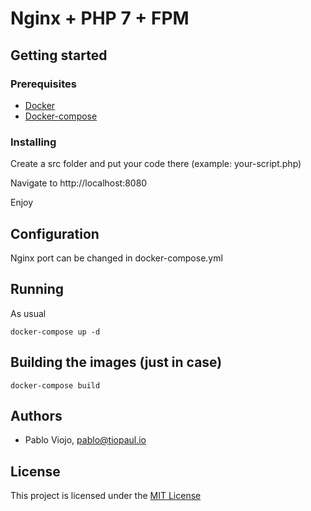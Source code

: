 Nginx + PHP 7 + FPM
============================

## Getting started

### Prerequisites

* [Docker](https://store.docker.com/search?offering=community&type=edition)
* [Docker-compose](https://docs.docker.com/compose/install/)


### Installing

Create a src folder and put your code there (example: your-script.php)

Navigate to http://localhost:8080

Enjoy


## Configuration

Nginx port can be changed in docker-compose.yml

## Running

As usual

```
docker-compose up -d
```

## Building the images (just in case)

```
docker-compose build
```

## Authors

* Pablo Viojo, [pablo@tiopaul.io](mailto:pablo@tiopaul.io)

## License

This project is licensed under the [MIT License](https://opensource.org/licenses/MIT)




